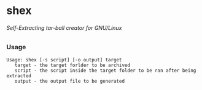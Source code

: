 shex
====

###### Self-Extracting tar-ball creator for GNU/Linux

### Usage

```
Usage: shex [-s script] [-o output] target
   target - the target forlder to be archived
   script - the script inside the target folder to be ran after being extracted
   output - the output file to be generated
```
